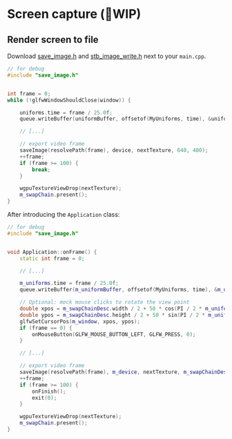 Screen capture (🚧WIP)
==============

Render screen to file
---------------------

Download [save_image.h](../data/save_image.h) and [stb_image_write.h](../data/stb_image_write.h) next to your `main.cpp`.

```C++
// for debug
#include "save_image.h"


int frame = 0;
while (!glfwWindowShouldClose(window)) {

	uniforms.time = frame / 25.0f;
	queue.writeBuffer(uniformBuffer, offsetof(MyUniforms, time), &uniforms.time, sizeof(MyUniforms::time));

	// [...]

	// export video frame
	saveImage(resolvePath(frame), device, nextTexture, 640, 480);
	++frame;
	if (frame >= 100) {
		break;
	}

	wgpuTextureViewDrop(nextTexture);
	m_swapChain.present();
}
```

After introducing the `Application` class:

```C++
// for debug
#include "save_image.h"


void Application::onFrame() {
	static int frame = 0;

	// [...]

	m_uniforms.time = frame / 25.0f;
	queue.writeBuffer(m_uniformBuffer, offsetof(MyUniforms, time), &m_uniforms.time, sizeof(MyUniforms::time));

	// Optional: mock mouse clicks to rotate the view point
	double xpos = m_swapChainDesc.width / 2 + 50 * cos(PI / 2 * m_uniforms.time);
	double ypos = m_swapChainDesc.height / 2 + 50 * sin(PI / 2 * m_uniforms.time);
	glfwSetCursorPos(m_window, xpos, ypos);
	if (frame == 0) {
		onMouseButton(GLFW_MOUSE_BUTTON_LEFT, GLFW_PRESS, 0);
	}

	// [...]

	// export video frame
	saveImage(resolvePath(frame), m_device, nextTexture, m_swapChainDesc.width, m_swapChainDesc.height);
	++frame;
	if (frame >= 100) {
		onFinish();
		exit(0);
	}

	wgpuTextureViewDrop(nextTexture);
	m_swapChain.present();
}
```

